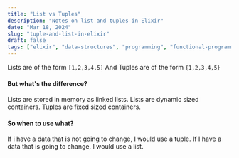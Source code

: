 ```yaml
---
title: "List vs Tuples"
description: "Notes on list and tuples in Elixir"
date: "Mar 18, 2024"
slug: "tuple-and-list-in-elixir"
draft: false
tags: ["elixir", "data-structures", "programming", "functional-programming", "tuples", "lists"]
---
```


Lists are of the form `[1,2,3,4,5]`
And Tuples are of the form `{1,2,3,4,5}`

#### But what's the difference?

Lists are stored in memory as linked lists. Lists are dynamic sized containers.
Tuples are fixed sized containers.

#### So when to use what?

If i have a data that is not going to change, I would use a tuple. If I have a data that is going to change, I would use a list.
